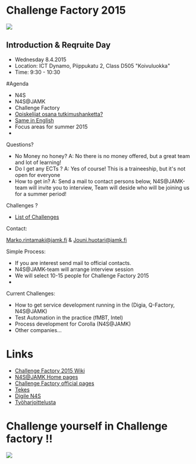 # Challenge Factory 2015

![](http://n4sjamk.github.io/img/challenge_factory_wheel.png)

## Introduction & Reqruite Day 

  * Wednesday 8.4.2015
  * Location: ICT Dynamo, Piippukatu 2, Class D505 "Koivuluokka"
  * Time:     9:30 - 10:30 

#Agenda

  * N4S
  * N4S@JAMK
  * Challenge Factory
  * [Opiskelijat osana tutkimushanketta?](https://www.dropbox.com/s/xqiquyf0k7ayn45/N4SJAMK-intro.pdf?dl=0)
  * [Same in English](https://www.dropbox.com/s/44fa27dcia34w7z/N4SJAMK-intro%20-in-english.pdf?dl=0)
  * Focus areas for summer 2015
  * 
  
Questions? 

  * No Money no honey? A: No there is no money offered, but a great team and lot of learning! 
  * Do I get any ECTs ? A: Yes of course! This is a traineeship, but it's not open for everyone
  * How to get in? A: Send a mail to contact persons below, N4S@JAMK-team will invite you to interview, Team will deside who will be joining us for a summer period!

Challenges ?

  * [List of Challenges](about-challenges-2015)

Contact:

Marko.rintamaki@jamk.fi & Jouni.huotari@jamk.fi

Simple Process: 
  * If you are interest send mail to official contacts. 
  * N4S@JAMK-team will arrange interview session 
  * We will select 10-15 people for Challenge Factory 2015
  *

Current Challenges:

  * How to get service development running in the (Digia, Q-Factory, N4S@JAMK)
  * Test Automation in the practice (fMBT, Intel)
  * Process development for Corolla (N4S@JAMK)
  * Other companies... 


# Links
  * [Challenge Factory 2015 Wiki](https://github.com/N4SJAMK/challenge_factory_2015/wiki)
  * [N4S@JAMK Home pages](http://n4sjamk.github.io)
  * [Challenge Factory official pages](http://n4sjamk.github.io/challenge-factory)
  * [Tekes](http://tekes.fi)
  * [Digile N4S](http://n4s.fi)
  * [Työharjoittelusta](http://studyguide.jamk.fi/fi/opinto-opas-amk/Opiskelu/Harjoittelu/)
  
# Challenge yourself in Challenge factory !!

![](https://openclipart.org/image/400px/svg_to_png/182910/Monkey%20Killer.png)

